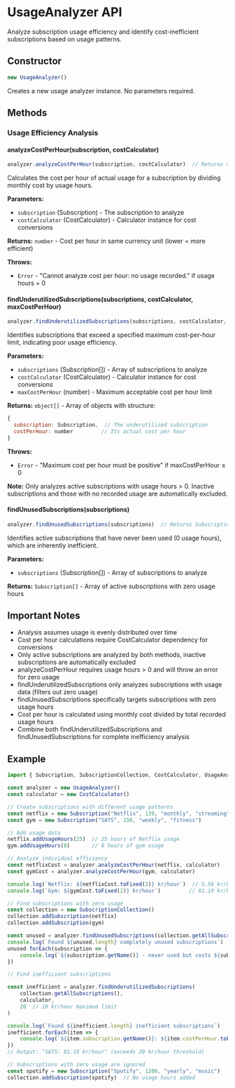 # UsageAnalyzer API

Analyze subscription usage efficiency and identify cost-inefficient subscriptions based on usage patterns.

## Constructor

```javascript
new UsageAnalyzer()
```

Creates a new usage analyzer instance. No parameters required.

## Methods

### Usage Efficiency Analysis

#### analyzeCostPerHour(subscription, costCalculator)
```javascript
analyzer.analyzeCostPerHour(subscription, costCalculator)  // Returns number
```
Calculates the cost per hour of actual usage for a subscription by dividing monthly cost by usage hours.

**Parameters:**
- `subscription` (Subscription) - The subscription to analyze
- `costCalculator` (CostCalculator) - Calculator instance for cost conversions

**Returns:** `number` - Cost per hour in same currency unit (lower = more efficient)

**Throws:**
- `Error` - "Cannot analyze cost per hour: no usage recorded." if usage hours = 0

#### findUnderutilizedSubscriptions(subscriptions, costCalculator, maxCostPerHour)
```javascript
analyzer.findUnderutilizedSubscriptions(subscriptions, costCalculator, maxCostPerHour)  // Returns object[]
```
Identifies subscriptions that exceed a specified maximum cost-per-hour limit, indicating poor usage efficiency.

**Parameters:**
- `subscriptions` (Subscription[]) - Array of subscriptions to analyze
- `costCalculator` (CostCalculator) - Calculator instance for cost conversions
- `maxCostPerHour` (number) - Maximum acceptable cost per hour limit

**Returns:** `object[]` - Array of objects with structure:
```javascript
{
  subscription: Subscription,  // The underutilized subscription
  costPerHour: number         // Its actual cost per hour
}
```

**Throws:**
- `Error` - "Maximum cost per hour must be positive" if maxCostPerHour ≤ 0

**Note:** Only analyzes active subscriptions with usage hours > 0. Inactive subscriptions and those with no recorded usage are automatically excluded.

#### findUnusedSubscriptions(subscriptions)
```javascript
analyzer.findUnusedSubscriptions(subscriptions)  // Returns Subscription[]
```
Identifies active subscriptions that have never been used (0 usage hours), which are inherently inefficient.

**Parameters:**
- `subscriptions` (Subscription[]) - Array of subscriptions to analyze

**Returns:** `Subscription[]` - Array of active subscriptions with zero usage hours

## Important Notes

- Analysis assumes usage is evenly distributed over time
- Cost per hour calculations require CostCalculator dependency for conversions
- Only active subscriptions are analyzed by both methods, inactive subscriptions are automatically excluded
- analyzeCostPerHour requires usage hours > 0 and will throw an error for zero usage
- findUnderutilizedSubscriptions only analyzes subscriptions with usage data (filters out zero usage)
- findUnusedSubscriptions specifically targets subscriptions with zero usage hours
- Cost per hour is calculated using monthly cost divided by total recorded usage hours
- Combine both findUnderutilizedSubscriptions and findUnusedSubscriptions for complete inefficiency analysis

## Example

```javascript
import { Subscription, SubscriptionCollection, CostCalculator, UsageAnalyzer } from 'subscription-tracker'

const analyzer = new UsageAnalyzer()
const calculator = new CostCalculator()

// Create subscriptions with different usage patterns
const netflix = new Subscription("Netflix", 139, "monthly", "streaming")
const gym = new Subscription("SATS", 150, "weekly", "fitness")

// Add usage data
netflix.addUsageHours(25)  // 25 hours of Netflix usage
gym.addUsageHours(8)       // 8 hours of gym usage

// Analyze individual efficiency
const netflixCost = analyzer.analyzeCostPerHour(netflix, calculator)
const gymCost = analyzer.analyzeCostPerHour(gym, calculator)

console.log(`Netflix: ${netflixCost.toFixed(2)} kr/hour`)  // 5.56 kr/hour (139 / 25)
console.log(`Gym: ${gymCost.toFixed(2)} kr/hour`)         // 81.19 kr/hour (649.5 / 8)

// Find subscriptions with zero usage
const collection = new SubscriptionCollection()
collection.addSubscription(netflix)
collection.addSubscription(gym)

const unused = analyzer.findUnusedSubscriptions(collection.getAllSubscriptions())
console.log(`Found ${unused.length} completely unused subscriptions`)
unused.forEach(subscription => {
    console.log(`${subscription.getName()} - never used but costs ${subscription.getPrice()} kr per ${subscription.getFrequency()}`)
})

// Find inefficient subscriptions

const inefficient = analyzer.findUnderutilizedSubscriptions(
    collection.getAllSubscriptions(),
    calculator,
    20  // 20 kr/hour maximum limit
)

console.log(`Found ${inefficient.length} inefficient subscriptions`)
inefficient.forEach(item => {
    console.log(`${item.subscription.getName()}: ${item.costPerHour.toFixed(2)} kr/hour`)
})
// Output: "SATS: 81.19 kr/hour" (exceeds 20 kr/hour threshold)

// Subscriptions with zero usage are ignored
const spotify = new Subscription("Spotify", 1200, "yearly", "music")
collection.addSubscription(spotify)  // No usage hours added
```